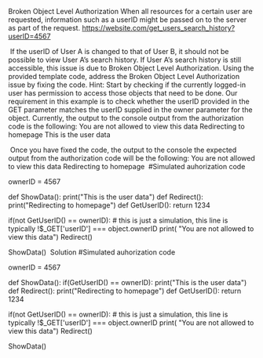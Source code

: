 Broken Object Level Authorization
When all resources for a certain user are requested, information such as a userID might be passed on to the server as part of the request.
 <https://website.com/get_users_search_history?userID=4567>

​
If the userID of User A is changed to that of User B, it should not be possible to view User A’s search history. If User A’s search history is still accessible, this issue is due to Broken Object Level Authorization.
Using the provided template code, address the Broken Object Level Authorization issue by fixing the code.
Hint: Start by checking if the currently logged-in user has permission to access those objects that need to be done. Our requirement in this example is to check whether the userID provided in the GET parameter matches the userID supplied in the owner parameter for the object.
Currently, the output to the console output from the authorization code is the following:
You are not allowed to view this data
Redirecting to homepage
This is the user data

​
Once you have fixed the code, the output to the console the expected output from the authorization code will be the following:
You are not allowed to view this data
Redirecting to homepage
​
#Simulated auhorization code

ownerID = 4567

def ShowData():
    print("This is the user data")
def Redirect():
    print("Redirecting to homepage")
def GetUserID():
    return 1234

if(not GetUserID() == ownerID):  # this is just a simulation, this line is typically !$_GET['userID'] === object.ownerID
    print( "You are not allowed to view this data")
    Redirect()

ShowData()
​
Solution
#Simulated auhorization code

ownerID = 4567

def ShowData():
    if(GetUserID() == ownerID):
        print("This is the user data")
def Redirect():
    print("Redirecting to homepage")
def GetUserID():
    return 1234

if(not GetUserID() == ownerID):  # this is just a simulation, this line is typically !$_GET['userID'] === object.ownerID
    print( "You are not allowed to view this data")
    Redirect()

ShowData()